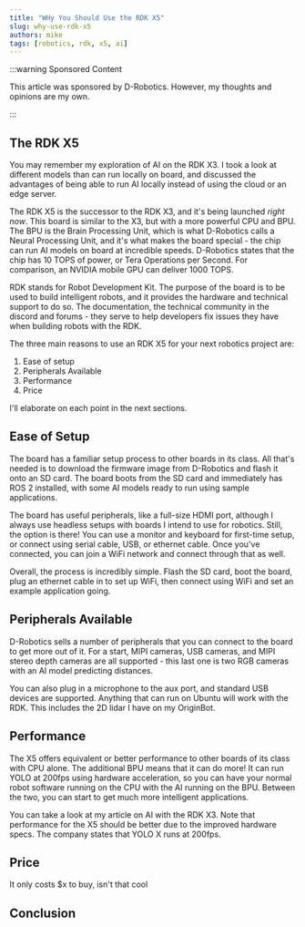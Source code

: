 ```yaml
---
title: "WHy You Should Use the RDK X5"
slug: why-use-rdk-x5
authors: mike
tags: [robotics, rdk, x5, ai]
---
```


:::warning Sponsored Content

This article was sponsored by D-Robotics. However, my thoughts and opinions are my own.

:::

## The RDK X5

<!-- TODO: link -->
You may remember my exploration of AI on the RDK X3. I took a look at different models than can run locally on board, and discussed the advantages of being able to run AI locally instead of using the cloud or an edge server.

The RDK X5 is the successor to the RDK X3, and it's being launched _right now_. This board is similar to the X3, but with a more powerful CPU and BPU. The BPU is the Brain Processing Unit, which is what D-Robotics calls a Neural Processing Unit, and it's what makes the board special - the chip can run AI models on board at incredible speeds. D-Robotics states that the chip has 10 TOPS of power, or Tera Operations per Second. For comparison, an NVIDIA mobile GPU can deliver 1000 TOPS.

RDK stands for Robot Development Kit. The purpose of the board is to be used to build intelligent robots, and it provides the hardware and technical support to do so. The documentation, the technical community in the discord and forums - they serve to help developers fix issues they have when building robots with the RDK.

The three main reasons to use an RDK X5 for your next robotics project are:

1. Ease of setup
1. Peripherals Available
1. Performance
1. Price

I'll elaborate on each point in the next sections.

## Ease of Setup

The board has a familiar setup process to other boards in its class. All that's needed is to download the firmware image from D-Robotics and flash it onto an SD card. The board boots from the SD card and immediately has ROS 2 installed, with some AI models ready to run using sample applications.

The board has useful peripherals, like a full-size HDMI port, although I always use headless setups with boards I intend to use for robotics. Still, the option is there! You can use a monitor and keyboard for first-time setup, or connect using serial cable, USB, or ethernet cable. Once you've connected, you can join a WiFi network and connect through that as well.

Overall, the process is incredibly simple. Flash the SD card, boot the board, plug an ethernet cable in to set up WiFi, then connect using WiFi and set an example application going. 

## Peripherals Available

D-Robotics sells a number of peripherals that you can connect to the board to get more out of it. For a start, MIPI cameras, USB cameras, and MIPI stereo depth cameras are all supported - this last one is two RGB cameras with an AI model predicting distances.

You can also plug in a microphone to the aux port, and standard USB devices are supported. Anything that can run on Ubuntu will work with the RDK. This includes the 2D lidar I have on my OriginBot.

<!-- Show the peripherals! Get some images on there! -->

## Performance

The X5 offers equivalent or better performance to other boards of its class with CPU alone. The additional BPU means that it can do more! It can run YOLO at 200fps using hardware acceleration, so you can have your normal robot software running on the CPU with the AI running on the BPU. Between the two, you can start to get much more intelligent applications.

<!-- TODO: link X3 article -->
<!-- TODO: check YOLO runtime stats -->
You can take a look at my article on AI with the RDK X3. Note that performance for the X5 should be better due to the improved hardware specs. The company states that YOLO X runs at 200fps.

## Price

It only costs $x to buy, isn't that cool

## Conclusion
